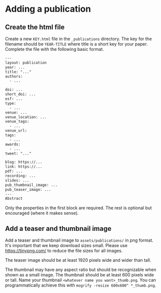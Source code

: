 # Adding a publication

## Create the html file

Create a new `KEY.html` file in the `_publications` directory. The key for the filename should be `YEAR-TITLE` where title is a short key for your paper. Complete the file with the following basic format.

```html
---
layout: publication
year: ...
title: "..."
authors:
  - ...

doi: ...
short_doi: ...
osf: ...
type:
  - ...
venue: ...
venue_location: ...
venue_tags:
  - ...
venue_url:
tags:
  - ...
awards:
  - ...
tweet: "..."

blog: https://...
link: https://...
pdf: ...
recording: ...
slides: ...
pub_thumbnail_image: ...
pub_teaser_image: ...
---
Abstract
```

Only the properties in the first block are required. The rest is optional but encouraged (where it makes sense).

## Add a teaser and thumbnail image

Add a teaser and thumbnail image to `assets/publications/` in png format. It's important that we keep download sizes small. Please use https://tinypng.com/ to reduce the file sizes for all images.

The teaser image should be at least 1920 pixels wide and wider than tall.

The thumbnail may have any aspect ratio but should be recognizable when shown as a small image. The thumbnail should be at least 600 pixels wide or tall. Name your thumbnail `<whatever name you want>_thumb.png`. You can programmatically achieve this with `mogrify -resize 600x600^ *_thumb.png`.
